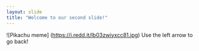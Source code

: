 ```yaml
---
layout: slide
title: "Welcome to our second slide!"
---
```

![Pikachu meme] (https://i.redd.it/lb03zwiyxcc81.jpg)
Use the left arrow to go back!
